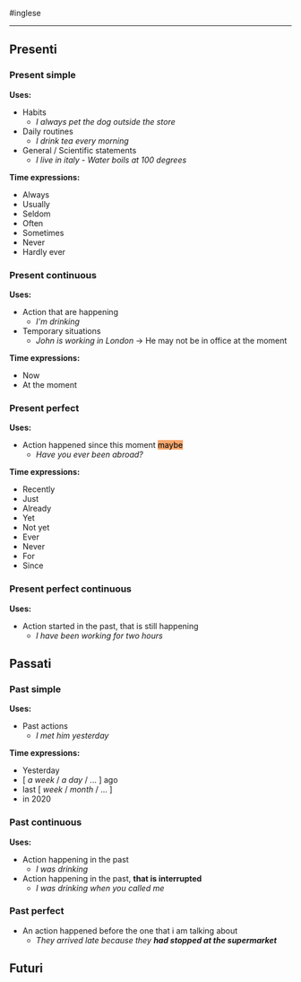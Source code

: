 #inglese

---

## Presenti
### Present simple
**Uses:**
- Habits
	- *I always pet the dog outside the store*
- Daily routines
	- *I drink tea every morning*
- General / Scientific statements 
	- *I live in italy* - *Water boils at 100 degrees*

**Time expressions:**
 - Always
 - Usually
 - Seldom
 - Often
 - Sometimes
 - Never
 - Hardly ever
 
### Present continuous
**Uses:**
- Action that are happening 
	- *I'm drinking*
- Temporary situations
	- *John is working in London* -> He may not be in office at the moment

**Time expressions:**
- Now 
- At the moment

### Present perfect
**Uses:**
- Action happened since this moment <mark style="background: #F57D26AA;">maybe</mark>
	- *Have you ever been abroad?*

**Time expressions:**
- Recently
- Just
- Already
- Yet
- Not yet
- Ever 
- Never
- For
- Since

### Present perfect continuous
**Uses:**
- Action started in the past, that is still happening
	- *I have been working for two hours*

## Passati
### Past simple
**Uses:**
- Past actions
	- *I met him yesterday*

**Time expressions:**
- Yesterday
- \[ *a week* / *a day* / ... ]  ago
- last \[ *week* / *month* / ... ]
- in 2020

### Past continuous
**Uses:**
- Action happening in the past 
	- *I was drinking*
- Action happening in the past, **that is interrupted**
	- *I was drinking when you called me* 

### Past perfect
- An action happened before the one that i am talking about
	- *They arrived late because they **had stopped at the supermarket***


## Futuri
